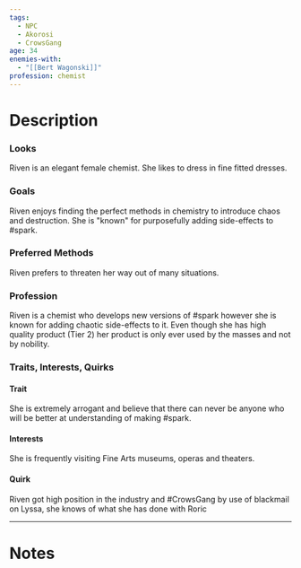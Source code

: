 ```yaml
---
tags:
  - NPC
  - Akorosi
  - CrowsGang
age: 34
enemies-with:
  - "[[Bert Wagonski]]"
profession: chemist
---
```

# Description
### Looks
Riven is an elegant female chemist. She likes to dress in fine fitted dresses.

### Goals
Riven enjoys finding the perfect methods in chemistry to introduce chaos and destruction. She is "known" for purposefully adding side-effects to #spark.

### Preferred Methods
Riven prefers to threaten her way out of many situations. 

### Profession
Riven is a chemist who develops new versions of #spark however she is known for adding chaotic side-effects to it. Even though she has high quality product (Tier 2) her product is only ever used by the masses and not by nobility.

### Traits, Interests, Quirks
#### Trait
She is extremely arrogant and believe that there can never be anyone who will be better at understanding of making #spark.
#### Interests
She is frequently visiting Fine Arts museums, operas and theaters. 
#### Quirk
Riven got high position in the industry and #CrowsGang by use of blackmail on Lyssa, she knows of what she has done with Roric

---
# Notes

